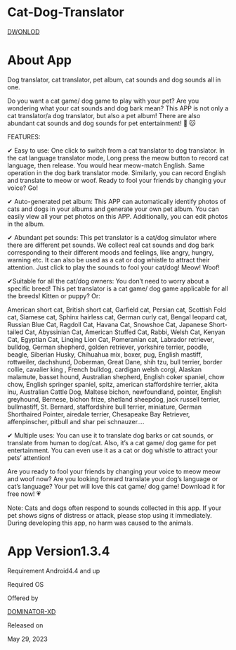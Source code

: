 # Cat-Dog-Translator

[DWONLOD](https://www.mediafire.com/file/v2d1ovae37i0z7v/Cat&Dog+Translator_1.3.4.apk/file)

# About App

Dog translator, cat translator, pet album, cat sounds and dog sounds all in one.

Do you want a cat game/ dog game to play with your pet? Are you wondering what your cat sounds and dog bark mean? This APP is not only a cat translator/a dog translator, but also a pet album! There are also abundant cat sounds and dog sounds for pet entertainment! 🐶 🐱

FEATURES:

✔ Easy to use: One click to switch from a cat translator to dog translator. In the cat language translator mode, Long press the meow button to record cat language, then release. You would hear meow-match English. Same operation in the dog bark translator mode. Similarly, you can record English and translate to meow or woof. Ready to fool your friends by changing your voice? Go!

✔ Auto-generated pet album: This APP can automatically identify photos of cats and dogs in your albums and generate your own pet album. You can easily view all your pet photos on this APP. Additionally, you can edit photos in the album.

✔ Abundant pet sounds: This pet translator is a cat/dog simulator where there are different pet sounds. We collect real cat sounds and dog bark corresponding to their different moods and feelings, like angry, hungry, warning etc. It can also be used as a cat or dog whistle to attract their attention. Just click to play the sounds to fool your cat/dog! Meow! Woof!

✔Suitable for all the cat/dog owners: You don’t need to worry about a specific breed! This pet translator is a cat game/ dog game applicable for all the breeds! Kitten or puppy? Or: 

American short cat, British short cat, Garfield cat, Persian cat, Scottish Fold cat, Siamese cat, Sphinx hairless cat, German curly cat, Bengal leopard cat, Russian Blue Cat, Ragdoll Cat, Havana Cat, Snowshoe Cat, Japanese Short-tailed Cat, Abyssinian Cat, American Stuffed Cat, Rabbi, Welsh Cat, Kenyan Cat, Egyptian Cat, Linqing Lion Cat, Pomeranian cat, Labrador retriever, bulldog, German shepherd, golden retriever, yorkshire terrier, poodle, beagle, Siberian Husky, Chihuahua mix, boxer, pug, English mastiff, rottweiler, dachshund, Doberman, Great Dane, shih tzu, bull terrier, border collie, cavalier king , French bulldog, cardigan welsh corgi, Alaskan malamute, basset hound, Australian shepherd, English coker spaniel, chow chow, English springer spaniel, spitz, american staffordshire terrier, akita inu, Australian Cattle Dog, Maltese bichon, newfoundland, pointer, English greyhound, Bernese, bichon frize, shetland sheepdog, jack russell terrier, bullmastiff, St. Bernard, staffordshire bull terrier, miniature, German Shorthaired Pointer, airedale terrier, Chesapeake Bay Retriever, affenpinscher, pitbull and shar pei schnauzer….

✔ Multiple uses: You can use it to translate dog barks or cat sounds, or translate from human to dog/cat. Also, it’s a cat game/ dog game for pet entertainment. You can even use it as a cat or dog whistle to attract your pets’ attention! 

Are you ready to fool your friends by changing your voice to meow meow and woof now? Are you looking forward translate your dog’s language or cat’s language? Your pet will love this cat game/ dog game! Download it for free now! 💗 

Note: Cats and dogs often respond to sounds collected in this app. If your pet shows signs of distress or attack, please stop using it immediately. During developing this app, no harm was caused to the animals.

# App Version1.3.4

Requirement Android4.4 and up

Required OS

Offered by

[DOMINATOR-XD](https://github.com/DOMINATOR-XD)

Released on

May 29, 2023
